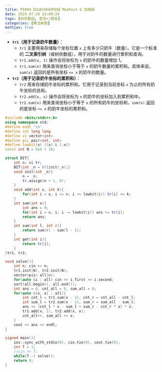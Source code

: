 ```yaml
---
title: P5094【USACO04OPEN】MooFest G 加强版
date: 2025-07-20 14:09:24
tags: [树状数组, 普及+/提高]
categories: [算法刷题]
mathjax: true
---
```


- **`tr1`（用于记录奶牛数量）**：
    - `tr1` 主要用来存储每个坐标位置 `x` 上有多少只奶牛（数量）。它是一个标准的 **二叉索引树**（或树状数组），用于对奶牛的数量进行累积和查询。
    - `tr1.add(x, 1)` 操作会将坐标为 `x` 的奶牛的数量增加 1。
    - `tr1.sum(x)` 用来查询坐标小于等于 `x` 的奶牛数量的累积和。具体来说，`sum(x)` 返回的是所有坐标 `<= x` 的奶牛的数量。
- **`tr2`（用于记录奶牛坐标的累积和）**：
    - `tr2` 用来存储奶牛坐标的累积和。它用于记录到当前坐标 `x` 为止的所有奶牛坐标的总和。
    - `tr2.add(x, x)` 操作会将坐标为 `x` 的奶牛的坐标加入到累积和中。
    - `tr2.sum(x)` 用来查询坐标小于等于 `x` 的所有奶牛的坐标和，`sum(x)` 返回的是坐标 `<= x` 的奶牛坐标的累积和。

```cpp
#include <bits/stdc++.h>
using namespace std;
#define endl '\n'
#define int long long
#define vi vector<int>
#define pii pair<int, int>
#define lowbit(x) ((x) & (-x))
const int N = 5e4 + 10;

struct BIT{
    int n; vi tr;
    BIT(int _n = 0){init(_n);}
    void init(int _n){
        n = _n;
        tr.assign(n + 1, 0);
    }
    void add(int x, int k){
        for(int i = x; i <= n; i += lowbit(i)) tr[i] += k;
    }
    int sum(int x){
        int ans = 0;
        for(int i = x; i; i -= lowbit(i)) ans += tr[i];
        return ans;
    }
    int sum(int l, int r){
        return sum(r) - sum(l - 1);
    }
    int get(int i){
        return tr[i];
    }
}tr1, tr2;

void solve(){
    int n; cin >> n;
    tr1.init(N), tr2.init(N);
    vector<pii> all(n);
    for(auto &i : all) cin >> i.first >> i.second;
    sort(all.begin(), all.end());
    int ans = 0, cnt_all = 0, sum_all = 0;
    for(auto &[v, x] : all){
        int cnt_l = tr1.sum(x - 1), cnt_r = cnt_all - cnt_l;
        int sum_l = tr2.sum(x - 1), sum_r = sum_all - sum_l;
        ans += (cnt_l * x - sum_l + sum_r - cnt_r * x) * v;
        tr1.add(x, 1), tr2.add(x, x);
        cnt_all++, sum_all += x;
    }
    cout << ans << endl;
}

signed main(){
    ios::sync_with_stdio(0), cin.tie(0), cout.tie(0);
    int T = 1;
    //cin >> T;
    while(T--) solve();
    return 0;
}
```